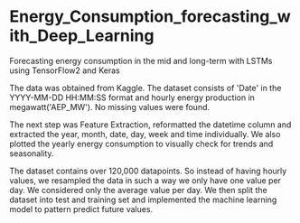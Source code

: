 # Energy_Consumption_forecasting_with_Deep_Learning
Forecasting energy consumption in the mid and long-term with LSTMs using TensorFlow2 and Keras

The data was obtained from Kaggle. The dataset consists of 'Date' in the YYYY-MM-DD HH:MM:SS format and hourly energy production in megawatt('AEP_MW'). No missing values were found. 

The next step was Feature Extraction, reformatted the datetime column and extracted the year, month, date, day, week and time individually. 
We also plotted the yearly energy consumption to visually check for trends and seasonality. 

The dataset contains over 120,000 datapoints. So instead of having hourly values, we resampled the data in such a way we only have one value per day. We considered only the average value per day. 
We then split the dataset into test and training set and implemented the machine learning model to pattern predict future values. 
